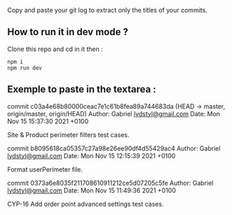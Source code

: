 Copy and paste your git log to extract only the titles of your commits.

## How to run it in dev mode ?

Clone this repo and cd in it then :

    npm i
    npm run dev

## Exemple to paste in the textarea :

commit c03a4e68b80000ceac7e1c61b8fea89a744683da (HEAD -> master, origin/master, origin/HEAD)
Author: Gabriel <lydstyl@gmail.com>
Date: Mon Nov 15 15:37:30 2021 +0100

Site & Product perimeter filters test cases.

commit b8095618ca05357c27a98e26ee90df4d55429ac4
Author: Gabriel <lydstyl@gmail.com>
Date: Mon Nov 15 12:15:39 2021 +0100

Format userPerimeter file.

commit 0373a6e8035f211708610911212ce5d07205c5fe
Author: Gabriel <lydstyl@gmail.com>
Date: Mon Nov 15 11:49:36 2021 +0100

CYP-16 Add order point advanced settings test cases.
